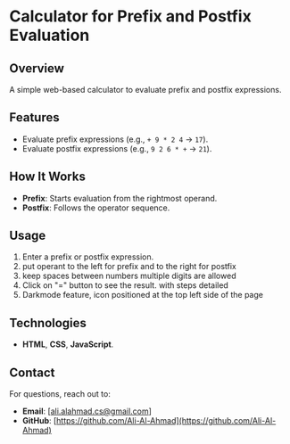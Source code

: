 # Calculator for Prefix and Postfix Evaluation

## Overview
A simple web-based calculator to evaluate prefix and postfix expressions.

## Features
- Evaluate prefix expressions (e.g., `+ 9 * 2 4` → `17`).
- Evaluate postfix expressions (e.g., `9 2 6 * +` → `21`).

## How It Works
- **Prefix**: Starts evaluation from the rightmost operand.
- **Postfix**: Follows the operator sequence.

## Usage
1. Enter a prefix or postfix expression.
2. put operant to the left for prefix and to the right for postfix
3. keep spaces between numbers multiple digits are allowed
4. Click on "=" button to see the result. with steps detailed
5. Darkmode feature, icon positioned at the top left side of the page

## Technologies
- **HTML**, **CSS**, **JavaScript**.

## Contact
For questions, reach out to:
- **Email**: [ali.alahmad.cs@gmail.com]
- **GitHub**: [https://github.com/Ali-Al-Ahmad](https://github.com/Ali-Al-Ahmad)
